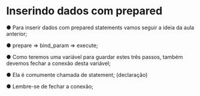 # Inserindo dados com prepared

● Para inserir dados com prepared statements vamos seguir a ideia da
aula anterior;

● prepare => bind_param => execute;

● Como teremos uma variável para guardar estes três passos, também
devemos fechar a conexão desta variável;

● Ela é comumente chamada de statement; (declaração)

● Lembre-se de fechar a conexão;